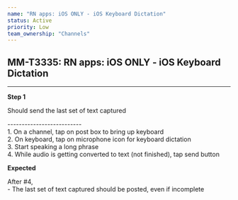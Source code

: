 ```yaml
---
name: "RN apps: iOS ONLY - iOS Keyboard Dictation"
status: Active
priority: Low
team_ownership: "Channels"
---
```


## MM-T3335: RN apps: iOS ONLY - iOS Keyboard Dictation

---

**Step 1**

Should send the last set of text captured

\--------------------------\
1\. On a channel, tap on post box to bring up keyboard\
2\. On keyboard, tap on microphone icon for keyboard dictation\
3\. Start speaking a long phrase\
4\. While audio is getting converted to text (not finished), tap send button

**Expected**

After #4,\
\- The last set of text captured should be posted, even if incomplete

